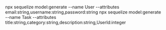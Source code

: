 npx sequelize model:generate --name User --attributes email:string,username:string,password:string
npx sequelize model:generate --name Task --attributes title:string,category:string,description:string,UserId:integer
